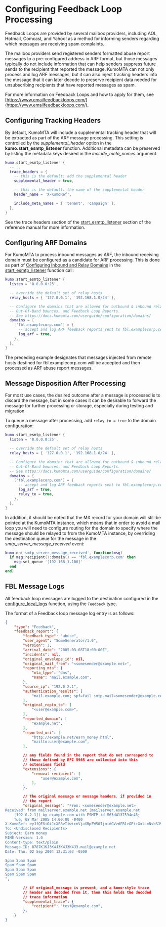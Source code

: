# Configuring Feedback Loop Processing

Feedback Loops are provided by several mailbox providers, including AOL, Hotmail, Comcast, and Yahoo! as a method for informing senders regarding which messages are receiving spam complaints.

The mailbox providers send registered senders formatted abuse report messages to a pre-configured address in ARF format, but those messages typically do not include information that can help senders suppress future sends to the recipient that reported the message. KumoMTA can not only process and log ARF messages, but it can also inject tracking headers into the message that it can later decode to preserve recipient data needed for unsubscribing recipients that have reported messages as spam.

For more information on Feedback Loops and how to apply for them, see [https://www.emailfeedbackloops.com/](https://www.emailfeedbackloops.com/).

## Configuring Tracking Headers

By default, KumoMTA will include a supplemental tracking header that will be extracted as part of the ARF message processing. This setting is controlled by the *supplemental_header* option in the **kumo.start_esmtp_listener** function. Additional metadata can be preserved by listing the metadata keys desired in the *include_meta_names* argument.

```lua
kumo.start_esmtp_listener {
  -- ..
  trace_headers = {
    -- this is the default: add the supplemental header
    supplemental_header = true,

    -- this is the default: the name of the supplemental header
    header_name = 'X-KumoRef',

    include_meta_names = { 'tenant', 'campaign' },
  },
}
```

See the trace headers section of the [start_esmtp_listener](../../reference/kumo/start_esmtp_listener.md#trace_headers) section of the reference manual for more information.

## Configuring ARF Domains

For KumoMTA to process inbound messages as ARF, the inbound receiving domain must be configured as a candidate for ARF processing. This is done as part of [Configuring Inbound and Relay Domains](./domains.md) in the [start_esmtp_listener](../../reference/kumo/start_esmtp_listener.md#domains) function call:

```lua
kumo.start_esmtp_listener {
  listen = '0.0.0.0:25',

  -- override the default set of relay hosts
  relay_hosts = { '127.0.0.1', '192.168.1.0/24' },

  -- Configure the domains that are allowed for outbound & inbound relay,
  -- Out-Of-Band bounces, and Feedback Loop Reports.
  -- See https://docs.kumomta.com/userguide/configuration/domains/
  domains = {
    ['fbl.examplecorp.com'] = {
      -- accept and log ARF feedback reports sent to fbl.examplecorp.com
      log_arf = true,
    },
  },
}
```

The preceding example designates that messages injected from remote hosts destined for fbl.examplecorp.com will be accepted and then processed as ARF abuse report messages.

## Message Disposition After Processing

For most use cases, the desired outcome after a message is processed is to discard the message, but in some cases it can be desirable to forward the message for further processing or storage, especially during testing and migration.

To queue a message after processing, add `relay_to = true` to the domain configuration:

```lua
kumo.start_esmtp_listener {
  listen = '0.0.0.0:25',

  -- override the default set of relay hosts
  relay_hosts = { '127.0.0.1', '192.168.1.0/24' },

  -- Configure the domains that are allowed for outbound & inbound relay,
  -- Out-Of-Band bounces, and Feedback Loop Reports.
  -- See https://docs.kumomta.com/userguide/configuration/domains/
  domains = {
    ['fbl.examplecorp.com'] = {
      -- accept and log ARF feedback reports sent to fbl.examplecorp.com
      log_arf = true,
      relay_to = true,
    },
  },
}
```

In addition, it should be noted that the MX record for your domain will still be pointed at the KumoMTA instance, which means that in order to avoid a mail loop you will need to configure routing for the domain to specify where the message should be relayed to from the KumoMTA instance, by overriding the destination queue for the message in the *smtp_server_message_received* event:

```lua
kumo.on('smtp_server_message_received', function(msg)
  if msg:recipient():domain() == 'fbl.examplecorp.com' then
    msg:set_queue '[192.168.1.100]'
  end
end)
```

## FBL Message Logs

All feedback loop messages are logged to the destination configured in the [configure_local_logs](../../reference/kumo/configure_local_logs.md) function, using the `Feedback` type.

The format of a Feedback loop message log entry is as follows:

```json
{
    "type": "Feedback",
    "feedback_report": {
        "feedback_type": "abuse",
        "user_agent": "SomeGenerator/1.0",
        "version": 1,
        "arrival_date": "2005-03-08T18:00:00Z",
        "incidents": nil,
        "original_envelope_id": nil,
        "original_mail_from": "<somesender@example.net>",
        "reporting_mta": {
            "mta_type": "dns",
            "name": "mail.example.com",
        },
        "source_ip": "192.0.2.1",
        "authentication_results": [
            "mail.example.com; spf=fail smtp.mail=somesender@example.com",
        ],
        "original_rcpto_to": [
            "<user@example.com>",
        ],
        "reported_domain": [
            "example.net",
        ],
        "reported_uri": [
            "http://example.net/earn_money.html",
            "mailto:user@example.com",
        ],

        // any fields found in the report that do not correspond to
        // those defined by RFC 5965 are collected into this
        // extensions field
        "extensions": {
            "removal-recipient": [
                "user@example.com",
            ],
        },

        // The original message or message headers, if provided in
        // the report
        "original_message": "From: <somesender@example.net>
Received: from mailserver.example.net (mailserver.example.net
    [192.0.2.1]) by example.com with ESMTP id M63d4137594e46;
    Tue, 08 Mar 2005 14:00:00 -0400
X-KumoRef: eyJfQF8iOiJcXF8vIiwicmVjaXBpZW50IjoidGVzdEBleGFtcGxlLmNvbSJ9
To: <Undisclosed Recipients>
Subject: Earn money
MIME-Version: 1.0
Content-type: text/plain
Message-ID: 8787KJKJ3K4J3K4J3K4J3.mail@example.net
Date: Thu, 02 Sep 2004 12:31:03 -0500

Spam Spam Spam
Spam Spam Spam
Spam Spam Spam
Spam Spam Spam
",

        // if original_message is present, and a kumo-style trace
        // header was decoded from it, then this holds the decoded
        // trace information
        "supplemental_trace": {
            "recipient": "test@example.com",
        },
    }
}
```